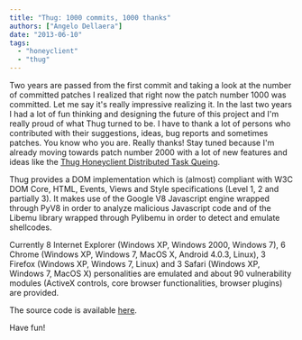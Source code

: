 ```yaml
---
title: "Thug: 1000 commits, 1000 thanks"
authors: ["Angelo Dellaera"]
date: "2013-06-10"
tags: 
  - "honeyclient"
  - "thug"
---
```


Two years are passed from the first commit and taking a look at the number of committed patches I realized that right now the patch number 1000 was committed. Let me say it's really impressive realizing it. In the last two years I had a lot of fun thinking and designing the future of this project and I'm really proud of what Thug turned to be. I have to thank a lot of persons who contributed with their suggestions, ideas, bug reports and sometimes patches. You know who you are. Really thanks! Stay tuned because I'm already moving towards patch number 2000 with a lot of new features and ideas like the [Thug Honeyclient Distributed Task Queing](https://honeynet.org/gsoc/slot3).  
  
Thug provides a DOM implementation which is (almost) compliant with W3C DOM Core, HTML, Events, Views and Style specifications (Level 1, 2 and partially 3). It makes use of the Google V8 Javascript engine wrapped through PyV8 in order to analyze malicious Javascript code and of the Libemu library wrapped through Pylibemu in order to detect and emulate shellcodes.  
  
Currently 8 Internet Explorer (Windows XP, Windows 2000, Windows 7), 6 Chrome (Windows XP, Windows 7, MacOS X, Android 4.0.3, Linux), 3 Firefox (Windows XP, Windows 7, Linux) and 3 Safari (Windows XP, Windows 7, MacOS X) personalities are emulated and about 90 vulnerability modules (ActiveX controls, core browser functionalities, browser plugins) are provided.  
  
The source code is available [here](https://github.com/buffer/thug).  
  
Have fun!
